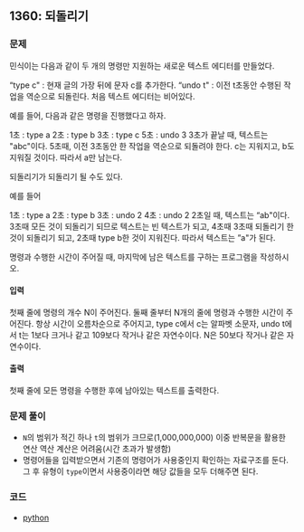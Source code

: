 ## 1360: 되돌리기

### 문제

민식이는 다음과 같이 두 개의 명령만 지원하는 새로운 텍스트 에디터를 만들었다.

“type c" : 현재 글의 가장 뒤에 문자 c를 추가한다.
“undo t" : 이전 t초동안 수행된 작업을 역순으로 되돌린다.
처음 텍스트 에디터는 비어있다.

예를 들어, 다음과 같은 명령을 진행했다고 하자.

1초 : type a
2초 : type b
3초 : type c
5초 : undo 3
3초가 끝날 때, 텍스트는 "abc"이다. 5초때, 이전 3초동안 한 작업을 역순으로 되돌려야 한다. c는 지워지고, b도 지워질 것이다. 따라서 a만 남는다.

되돌리기가 되돌리기 될 수도 있다.

예를 들어

1초 : type a
2초 : type b
3초 : undo 2
4초 : undo 2
2초일 때, 텍스트는 “ab"이다. 3초때 모든 것이 되돌리기 되므로 텍스트는 빈 텍스트가 되고, 4초때 3초때 되돌리기 한 것이 되돌리기 되고, 2초때 type b한 것이 지워진다. 따라서 텍스트는 ”a"가 된다.

명령과 수행한 시간이 주어질 때, 마지막에 남은 텍스트를 구하는 프로그램을 작성하시오.

#### 입력

첫째 줄에 명령의 개수 N이 주어진다. 둘째 줄부터 N개의 줄에 명령과 수행한 시간이 주어진다. 항상 시간이 오름차순으로 주어지고, type c에서 c는 알파벳 소문자, undo t에서 t는 1보다 크거나 같고 109보다 작거나 같은 자연수이다. N은 50보다 작거나 같은 자연수이다.

#### 출력

첫째 줄에 모든 명령을 수행한 후에 남아있는 텍스트를 출력한다.

### 문제 풀이

- `N`의 범위가 적긴 하나 `t`의 범위가 크므로(1,000,000,000) 이중 반복문을 활용한 연산 역산 계산은 어려움(시간 초과가 발생함)
- 명령어들을 입력받으면서 기존의 명령어가 사용중인지 확인하는 자료구조를 둔다. 그 후 유형이 `type`이면서 사용중이라면 해당 값들을 모두 더해주면 된다.

### 코드

- [python](./1360.py)
